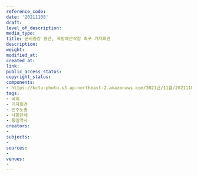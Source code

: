 ```yaml
---
reference_code: 
date: '20211108'
draft: 
level_of_description: 
media_type: 
title: 군비증강 중단, 국방예산삭감 촉구 기자회견
description: 
weight: 
modified_at: 
created_at: 
link: 
public_access_status: 
copyright_status: 
components:
- https://kctu-photo.s3.ap-northeast-2.amazonaws.com/2021년/11월/20211108-군비증강+중단,+국방예산삭감+촉구+기자회견_국회_기자회견_민주노총_사회단체_통일역사/404458_63894_1817.jpg
tags:
- 국회
- 기자회견
- 민주노총
- 사회단체
- 통일역사
creators:
- 
subjects:
- 
sources:
- 
venues:
- 
---
```

